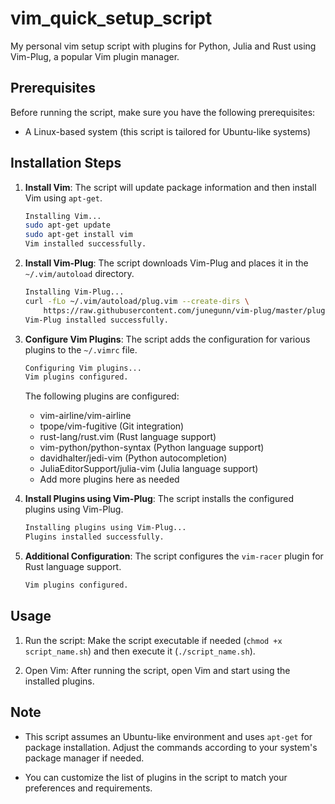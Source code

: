 # vim_quick_setup_script
My personal vim setup script with plugins for Python, Julia and Rust using Vim-Plug, a popular Vim plugin manager.

## Prerequisites

Before running the script, make sure you have the following prerequisites:

- A Linux-based system (this script is tailored for Ubuntu-like systems)

## Installation Steps

1. **Install Vim**: The script will update package information and then install Vim using `apt-get`.

    ```bash
    Installing Vim...
    sudo apt-get update
    sudo apt-get install vim
    Vim installed successfully.
    ```

2. **Install Vim-Plug**: The script downloads Vim-Plug and places it in the `~/.vim/autoload` directory.

    ```bash
    Installing Vim-Plug...
    curl -fLo ~/.vim/autoload/plug.vim --create-dirs \
        https://raw.githubusercontent.com/junegunn/vim-plug/master/plug.vim
    Vim-Plug installed successfully.
    ```

3. **Configure Vim Plugins**: The script adds the configuration for various plugins to the `~/.vimrc` file.

    ```bash
    Configuring Vim plugins...
    Vim plugins configured.
    ```

    The following plugins are configured:
    - vim-airline/vim-airline
    - tpope/vim-fugitive (Git integration)
    - rust-lang/rust.vim (Rust language support)
    - vim-python/python-syntax (Python language support)
    - davidhalter/jedi-vim (Python autocompletion)
    - JuliaEditorSupport/julia-vim (Julia language support)
    - Add more plugins here as needed

4. **Install Plugins using Vim-Plug**: The script installs the configured plugins using Vim-Plug.

    ```bash
    Installing plugins using Vim-Plug...
    Plugins installed successfully.
    ```

5. **Additional Configuration**: The script configures the `vim-racer` plugin for Rust language support.

    ```bash
    Vim plugins configured.
    ```

## Usage

1. Run the script: Make the script executable if needed (`chmod +x script_name.sh`) and then execute it (`./script_name.sh`).

2. Open Vim: After running the script, open Vim and start using the installed plugins.

## Note

- This script assumes an Ubuntu-like environment and uses `apt-get` for package installation. Adjust the commands according to your system's package manager if needed.

- You can customize the list of plugins in the script to match your preferences and requirements.
